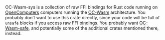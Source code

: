 OC-Wasm-sys is a collection of raw FFI bindings for Rust code running on
[OpenComputers](https://oc.cil.li/) computers running the
[OC-Wasm](https://gitlab.com/Hawk777/oc-wasm) architecture. You probably don’t
want to use this crate directly, since your code will be full of `unsafe`
blocks if you access raw FFI bindings. You probably want
[OC-Wasm-safe](https://gitlab.com/Hawk777/oc-wasm-safe), and potentially some
of the additional crates mentioned there, instead.
